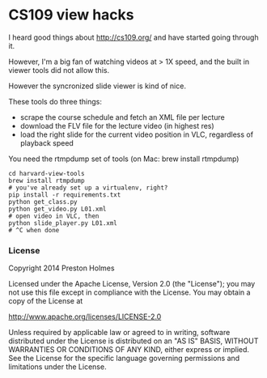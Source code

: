 # CS109 view hacks

I heard good things about http://cs109.org/ and have started going through it.

However, I'm a big fan of watching videos at > 1X speed, and the built in viewer tools did not allow this.

However the syncronized slide viewer is kind of nice.

These tools do three things:

- scrape the course schedule and fetch an XML file per lecture
- download the FLV file for the lecture video (in highest res)
- load the right slide for the current video position in VLC, regardless of playback speed


You need the rtmpdump set of tools (on Mac: brew install rtmpdump)

	cd harvard-view-tools
	brew install rtmpdump
	# you've already set up a virtualenv, right?
	pip install -r requirements.txt
	python get_class.py
	python get_video.py L01.xml
	# open video in VLC, then
	python slide_player.py L01.xml
	# ^C when done


### License
Copyright 2014 Preston Holmes

Licensed under the Apache License, Version 2.0 (the "License");
you may not use this file except in compliance with the License.
You may obtain a copy of the License at

http://www.apache.org/licenses/LICENSE-2.0

Unless required by applicable law or agreed to in writing, software
distributed under the License is distributed on an "AS IS" BASIS,
WITHOUT WARRANTIES OR CONDITIONS OF ANY KIND, either express or implied.
See the License for the specific language governing permissions and
limitations under the License.
